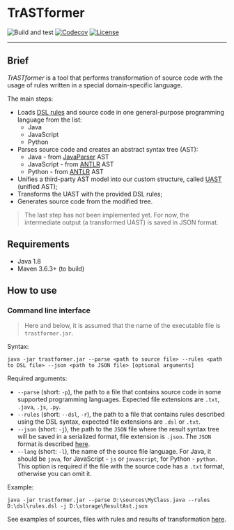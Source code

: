 # TrASTformer

![Build and test](https://github.com/unified-ast/trastformer/workflows/Build%20and%20test/badge.svg)
[![Codecov](https://codecov.io/gh/unified-ast/trastformer/branch/master/graph/badge.svg)](https://codecov.io/gh/unified-ast/unified-ast)
[![License](https://img.shields.io/badge/license-MIT-green.svg)](https://github.com/unified-ast/trastformer/blob/master/LICENSE.txt)
___

## Brief

*TrASTformer* is a tool that performs transformation of source code with the usage of rules written 
in a special domain-specific language.

The main steps:

- Loads [DSL rules](https://github.com/cqfn/astranaut#domain-specific-language) and source code in one general-purpose programming language from the list:
    - Java
    - JavaScript
    - Python
- Parses source code and creates an abstract syntax tree (AST):
    - Java - from [JavaParser](https://javaparser.org/) AST
    - JavaScript - from [ANTLR](https://github.com/antlr/grammars-v4/tree/master/javascript/javascript) AST
    - Python - from [ANTLR](https://github.com/antlr/grammars-v4/tree/master/python/python) AST
- Unifies a third-party AST model into our custom structure, called [UAST](https://github.com/cqfn/uast) (unified AST);
- Transforms the UAST with the provided DSL rules;
- Generates source code from the modified tree.

> The last step has not been implemented yet. For now, the intermediate output (a transformed UAST) is saved in JSON format.

## Requirements

* Java 1.8
* Maven 3.6.3+ (to build)

## How to use

### Command line interface

> Here and below, it is assumed that the name of the executable file is `trastformer.jar`.

Syntax:

```
java -jar trastformer.jar --parse <path to source file> --rules <path to DSL file> --json <path to JSON file> [optional arguments] 
```

Required arguments:

* `--parse` (short: `-p`), the path to a file that contains source code in some supported programming languages.
  Expected file extensions are `.txt`, `.java`, `.js`, `.py`.
* `--rules` (short: `--dsl`, `-r`), the path to a file that contains rules described using the DSL
  syntax, expected file extensions are `.dsl` or `.txt`.
* `--json` (short: `-j`), the path to the `JSON` file where the result syntax tree will be saved
  in a serialized format, file extension is `.json`. The `JSON` format is described [here](https://github.com/cqfn/astranaut#syntax-tree-representation).
* `--lang` (short: `-l`), the name of the source file language. For Java, it should be `java`,
  for JavaScript - `js` or `javascript`, for Python - `python`.
  This option is required if the file with the source code has a `.txt` format, otherwise you can omit it.

Example:

```
java -jar trastformer.jar --parse D:\sources\MyClass.java --rules D:\dsl\rules.dsl -j D:\storage\ResultAst.json
```

See examples of sources, files with rules and results of transformation [here](src/main/examples).